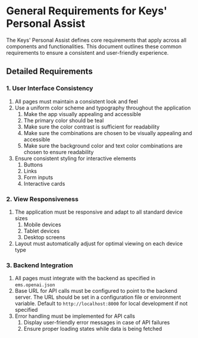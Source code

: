 # General Requirements for Keys' Personal Assist

The Keys' Personal Assist defines core requirements that apply across all components and functionalities. This document outlines these common requirements to ensure a consistent and user-friendly experience.

## Detailed Requirements

### 1. User Interface Consistency

1. All pages must maintain a consistent look and feel
2. Use a uniform color scheme and typography throughout the application
   1. Make the app visually appealing and accessible
   2. The primary color should be teal
   3. Make sure the color contrast is sufficient for readability
   4. Make sure the combinations are chosen to be visually appealing and accessible
   5. Make sure the background color and text color combinations are chosen to ensure readability
3. Ensure consistent styling for interactive elements
   1. Buttons
   2. Links
   3. Form inputs
   4. Interactive cards

### 2. View Responsiveness

1. The application must be responsive and adapt to all standard device sizes
   1. Mobile devices
   2. Tablet devices
   3. Desktop screens
2. Layout must automatically adjust for optimal viewing on each device type

### 3. Backend Integration

1. All pages must integrate with the backend as specified in `ems.openai.json`
2. Base URL for API calls must be configured to point to the backend server. The URL should be set in a configuration file or environment variable. Default to `http://localhost:8000` for local development if not specified
3. Error handling must be implemented for API calls
   1. Display user-friendly error messages in case of API failures
   2. Ensure proper loading states while data is being fetched
